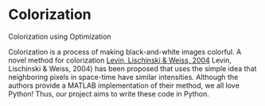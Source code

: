 Colorization
============

Colorization using Optimization

Colorization is a process of making black-and-white images colorful. A novel method for colorization [Levin, Lischinski & Weiss, 2004](http://www.cs.huji.ac.il/~yweiss/Colorization/colorization-siggraph04.pdf) Levin, Lischinski & Weiss, 2004) has been proposed that uses the simple idea that neighboring pixels in space-time have similar intensities.  Although the authors provide a MATLAB implementation of their method, we all love Python! Thus, our project aims to write these code in Python.
